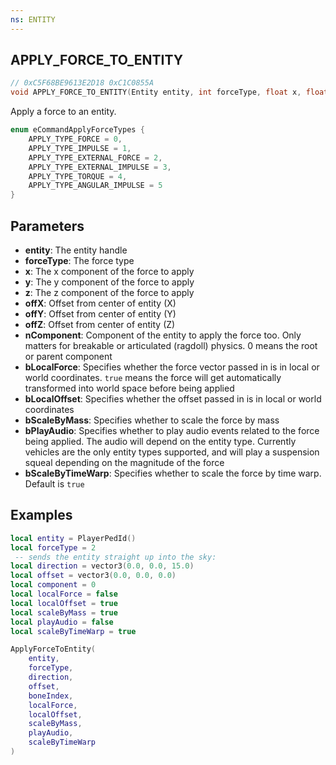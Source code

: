 ```yaml
---
ns: ENTITY
---
```

## APPLY_FORCE_TO_ENTITY

```c
// 0xC5F68BE9613E2D18 0xC1C0855A
void APPLY_FORCE_TO_ENTITY(Entity entity, int forceType, float x, float y, float z, float offX, float offY, float offZ, int nComponent, BOOL bLocalForce, BOOL bLocalOffset, BOOL bScaleByMass, BOOL bPlayAudio, BOOL bScaleByTimeWarp);
```

Apply a force to an entity.

```cpp
enum eCommandApplyForceTypes {
    APPLY_TYPE_FORCE = 0,
    APPLY_TYPE_IMPULSE = 1,
    APPLY_TYPE_EXTERNAL_FORCE = 2,
    APPLY_TYPE_EXTERNAL_IMPULSE = 3,
    APPLY_TYPE_TORQUE = 4,
    APPLY_TYPE_ANGULAR_IMPULSE = 5
}
```

## Parameters
* **entity**: The entity handle
* **forceType**: The force type
* **x**: The x component of the force to apply
* **y**: The y component of the force to apply
* **z**: The z component of the force to apply
* **offX**: Offset from center of entity (X)
* **offY**: Offset from center of entity (Y)
* **offZ**: Offset from center of entity (Z)
* **nComponent**: Component of the entity to apply the force too. Only matters for breakable or articulated (ragdoll) physics. 0 means the root or parent component
* **bLocalForce**: Specifies whether the force vector passed in is in local or world coordinates. `true` means the force will get automatically transformed into world space before being applied
* **bLocalOffset**: Specifies whether the offset passed in is in local or world coordinates
* **bScaleByMass**: Specifies whether to scale the force by mass
* **bPlayAudio**: Specifies whether to play audio events related to the force being applied. The audio will depend on the entity type. Currently vehicles are the only entity types supported, and will play a suspension squeal depending on the magnitude of the force
* **bScaleByTimeWarp**: Specifies whether to scale the force by time warp. Default is `true`

## Examples
```lua
local entity = PlayerPedId()
local forceType = 2
 -- sends the entity straight up into the sky:
local direction = vector3(0.0, 0.0, 15.0)
local offset = vector3(0.0, 0.0, 0.0)
local component = 0
local localForce = false
local localOffset = true
local scaleByMass = true
local playAudio = false
local scaleByTimeWarp = true

ApplyForceToEntity(
    entity,
    forceType,
    direction,
    offset,
    boneIndex,
    localForce,
    localOffset,
    scaleByMass,
    playAudio,
    scaleByTimeWarp
)
```
